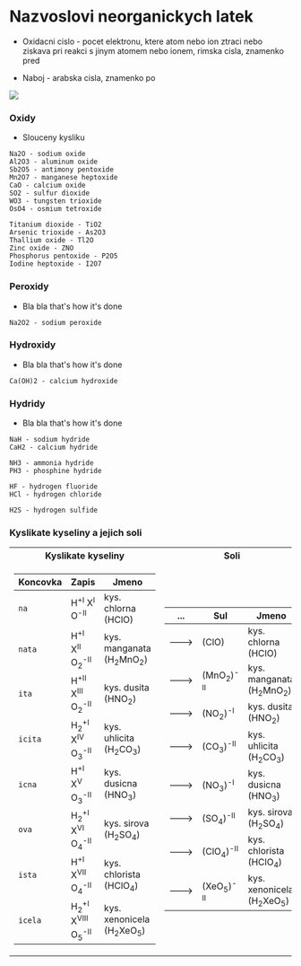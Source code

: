 # Nazvoslovi neorganickych latek

+ Oxidacni cislo - pocet elektronu, ktere atom nebo ion ztraci nebo ziskava pri reakci s jinym atomem nebo ionem, rimska cisla, znamenko pred

+ Naboj - arabska cisla, znamenko po

<img src="https://upload.wikimedia.org/wikipedia/commons/thumb/0/03/Simple_Periodic_Table_Chart-blocks.svg/2880px-Simple_Periodic_Table_Chart-blocks.svg.png">

### Oxidy

+ Slouceny kysliku

```
Na2O - sodium oxide
Al2O3 - aluminum oxide
Sb2O5 - antimony pentoxide
Mn2O7 - manganese heptoxide
CaO - calcium oxide
SO2 - sulfur dioxide
WO3 - tungsten trioxide
OsO4 - osmium tetroxide
```

```
Titanium dioxide - TiO2
Arsenic trioxide - As2O3
Thallium oxide - Tl2O
Zinc oxide - ZNO 
Phosphorus pentoxide - P2O5
Iodine heptoxide - I2O7
```

### Peroxidy

+ Bla bla that's how it's done

```
Na2O2 - sodium peroxide

```

### Hydroxidy

+ Bla bla that's how it's done

```
Ca(OH)2 - calcium hydroxide
```

### Hydridy

+ Bla bla that's how it's done

```
NaH - sodium hydride
CaH2 - calcium hydride

NH3 - ammonia hydride
PH3 - phosphine hydride

HF - hydrogen fluoride
HCl - hydrogen chloride

H2S - hydrogen sulfide
```

### Kyslikate kyseliny a jejich soli

<table>
<tr><th>Kyslikate kyseliny</th><th>Soli</th></tr>
<tr><td>

| Koncovka  | Zapis                                                                  | Jmeno                                             |
|-----------|------------------------------------------------------------------------|---------------------------------------------------|
| `na`      | H<sup>+I</sup> X<sup>I</sup> O<sup>-II</sup>                           | kys. chlorna (HClO)                               |
| `nata`    | H<sup>+I</sup> X<sup>II</sup> O<sub>2</sub><sup>-II</sup>              | kys. manganata (H<sub>2</sub>MnO<sub>2</sub>)     |
| `ita`     | H<sup>+II</sup> X<sup>III</sup> O<sub>2</sub><sup>-II</sup>            | kys. dusita (HNO<sub>2</sub>)                     |
| `icita`   | H<sub>2</sub><sup>+I</sup> X<sup>IV</sup> O<sub>3</sub><sup>-II</sup>  | kys. uhlicita (H<sub>2</sub>CO<sub>3</sub>)       |
| `icna`    | H<sup>+I</sup> X<sup>V</sup> O<sub>3</sub><sup>-II</sup>               | kys. dusicna (HNO<sub>3</sub>)                    |
| `ova`     | H<sub>2</sub><sup>+I</sup> X<sup>VI</sup> O<sub>4</sub><sup>-II</sup>  | kys. sirova (H<sub>2</sub>SO<sub>4</sub>)         |
| `ista`    | H<sup>+I</sup> X<sup>VII</sup> O<sub>4</sub><sup>-II</sup>             | kys. chlorista (HClO<sub>4</sub>)                 |
| `icela`   | H<sub>2</sub><sup>+I</sup> X<sup>VIII</sup> O<sub>5</sub><sup>-II</sup>| kys. xenonicela (H<sub>2</sub>XeO<sub>5</sub>)    |

</td><td>

| ...       | Sul                                      | Jmeno                                             |
|-----------|------------------------------------------|---------------------------------------------------|
| --->      | (ClO)                                    | kys. chlorna (HClO)                               |
| --->      | (MnO<sub>2</sub>)<sup>-II</sup>          | kys. manganata (H<sub>2</sub>MnO<sub>2</sub>)     |
| --->      | (NO<sub>2</sub>)<sup>-I</sup>            | kys. dusita (HNO<sub>2</sub>)                     |
| --->      | (CO<sub>3</sub>)<sup>-II</sup>           | kys. uhlicita (H<sub>2</sub>CO<sub>3</sub>)       |
| --->      | (NO<sub>3</sub>)<sup>-I</sup>            | kys. dusicna (HNO<sub>3</sub>)                    |
| --->      | (SO<sub>4</sub>)<sup>-II</sup>           | kys. sirova (H<sub>2</sub>SO<sub>4</sub>)         |
| --->      | (ClO<sub>4</sub>)<sup>-II</sup>          | kys. chlorista (HClO<sub>4</sub>)                 |
| --->      | (XeO<sub>5</sub>)<sup>-II</sup>          | kys. xenonicela (H<sub>2</sub>XeO<sub>5</sub>)    |

</td></tr> </table>


